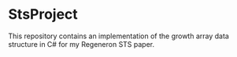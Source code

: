 # StsProject

This repository contains an implementation of the growth array data structure in C# for my Regeneron STS paper.
